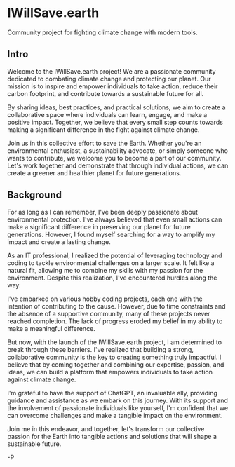 # IWillSave.earth
Community project for fighting climate change with modern tools.

## Intro

Welcome to the IWillSave.earth project! We are a passionate community dedicated to combating climate change and protecting our planet. Our mission is to inspire and empower individuals to take action, reduce their carbon footprint, and contribute towards a sustainable future for all.

By sharing ideas, best practices, and practical solutions, we aim to create a collaborative space where individuals can learn, engage, and make a positive impact. Together, we believe that every small step counts towards making a significant difference in the fight against climate change.

Join us in this collective effort to save the Earth. Whether you're an environmental enthusiast, a sustainability advocate, or simply someone who wants to contribute, we welcome you to become a part of our community. Let's work together and demonstrate that through individual actions, we can create a greener and healthier planet for future generations.

## Background

For as long as I can remember, I've been deeply passionate about environmental protection. I've always believed that even small actions can make a significant difference in preserving our planet for future generations. However, I found myself searching for a way to amplify my impact and create a lasting change.

As an IT professional, I realized the potential of leveraging technology and coding to tackle environmental challenges on a larger scale. It felt like a natural fit, allowing me to combine my skills with my passion for the environment. Despite this realization, I've encountered hurdles along the way.

I've embarked on various hobby coding projects, each one with the intention of contributing to the cause. However, due to time constraints and the absence of a supportive community, many of these projects never reached completion. The lack of progress eroded my belief in my ability to make a meaningful difference.

But now, with the launch of the IWillSave.earth project, I am determined to break through these barriers. I've realized that building a strong, collaborative community is the key to creating something truly impactful. I believe that by coming together and combining our expertise, passion, and ideas, we can build a platform that empowers individuals to take action against climate change.

I'm grateful to have the support of ChatGPT, an invaluable ally, providing guidance and assistance as we embark on this journey. With its support and the involvement of passionate individuals like yourself, I'm confident that we can overcome challenges and make a tangible impact on the environment.

Join me in this endeavor, and together, let's transform our collective passion for the Earth into tangible actions and solutions that will shape a sustainable future.

-P